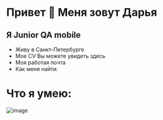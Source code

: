 # Привет 👋 Меня зовут Дарья
 ## Я Junior QA mobile
 - Живу в Санкт-Петербурге
 - Мое CV Вы можете увидеть здесь
 - Моя работая почта
 - Как меня найти:

# Что я умею:
![image](https://user-images.githubusercontent.com/125746277/220277201-b7ae7217-4401-46ca-9a2d-18afa0bcab06.png)

